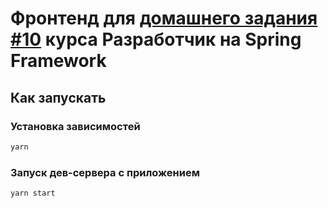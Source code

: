 # Фронтенд для [домашнего задания #10](https://github.com/mihansweatpants/2020-08-otus-spring-barsegyan/tree/homework-10/homework-10) курса Разработчик на Spring Framework


## Как запускать

### Установка зависимостей

```bash
yarn
```

### Запуск дев-сервера с приложением


```bash
yarn start
```
